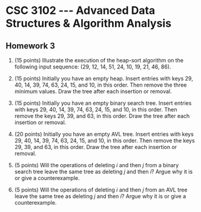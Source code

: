 # CSC 3102 --- Advanced Data Structures & Algorithm Analysis

## Homework 3

1. (15 points) Illustrate the execution of the heap-sort algorithm on the following input sequence: (29, 12, 14, 51, 24, 10, 19, 21, 46, 86).
  
3. (15 points) Initially you have an empty heap. Insert entries with keys 29, 40, 14, 39, 74, 63, 24, 15, and 10, in this order. Then remove the three minimum values. Draw the tree after each insertion or removal.

3. (15 points) Initially you have an empty binary search tree. Insert entries with keys 29, 40, 14, 39, 74, 63, 24, 15, and 10, in this order. Then remove the keys 29, 39, and 63, in this order. Draw the tree after each insertion or removal.

3. (20 points) Initially you have an empty AVL tree. Insert entries with keys 29, 40, 14, 39, 74, 63, 24, 15, and 10, in this order. Then remove the keys 29, 39, and 63, in this order. Draw the tree after each insertion or removal.

4. (5 points) Will the operations of deleting $i$ and then $j$ from a binary search tree leave the same tree as deleting $j$ and then $i$? Argue why it is or give a counterexample.

4. (5 points) Will the operations of deleting $i$ and then $j$ from an AVL tree leave the same tree as deleting $j$ and then $i$? Argue why it is or give a counterexample.
